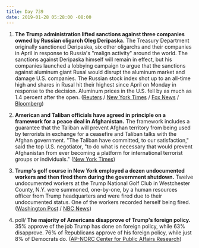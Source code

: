 ```yaml
---
title: Day 739
date: 2019-01-28 05:28:00 -08:00
---
```


1. **The Trump administration lifted sanctions against three companies owned by Russian oligarch Oleg Deripaska.** The Treasury Department originally sanctioned Deripaska, six other oligarchs and their companies in April in response to Russia's "malign activity" around the world. The sanctions against Deripaska himself will remain in effect, but his companies launched a lobbying campaign to argue that the sanctions against aluminum giant Rusal would disrupt the aluminum market and damage U.S. companies. The Russian stock index shot up to an all-time high and shares in Rusal hit their highest since April on Monday in response to the decision. Aluminum prices in the U.S. fell by as much as 1.4 percent after the open. ([Reuters](https://www.reuters.com/article/us-usa-russia-sanctions-idUSKCN1PL0S1) / [New York Times](https://www.nytimes.com/2019/01/27/us/politics/trump-russia-sanctions-deripaska.html) / [Fox News](https://www.foxnews.com/politics/sanctions-against-3-russian-companies-linked-to-oleg-deripaska-lifted-by-us) / [Bloomberg](https://www.bloomberg.com/news/articles/2019-01-27/u-s-treasury-lifts-sanctions-on-three-deripaska-companies))

2. **American and Taliban officials have agreed in principle on a framework for a peace deal in Afghanistan.** The framework includes a guarantee that the Taliban will prevent Afghan territory from being used by terrorists in exchange for a ceasefire and Taliban talks with the Afghan government. "The Taliban have committed, to our satisfaction," said the top U.S. negotiator, "to do what is necessary that would prevent Afghanistan from ever becoming a platform for international terrorist groups or individuals." ([New York Times](https://www.nytimes.com/2019/01/28/world/asia/taliban-peace-deal-afghanistan.html))

3. **Trump's golf course in New York employed a dozen undocumented workers and then fired them during the government shutdown.**  Twelve undocumented workers at the Trump National Golf Club in Westchester County, N.Y. were summoned, one-by-one, by a human resources officer from Trump headquarters and were fired due to their undocumented status. One of the workers recorded herself being fired. ([Washington Post](https://www.washingtonpost.com/politics/donald-trumps-demand-for-a-border-wall-shut-down-the-government-at-the-same-time-his-company-was-firing-undocumented-workers/2019/01/26/8cf75d66-20c5-11e9-8e21-59a09ff1e2a1_story.html?utm_term=.2b199b8c8cbd) / [NBC News](https://www.nbcnews.com/news/us-news/trump-golf-club-fired-12-workers-living-u-s-illegally-n963341))

4. poll/ **The majority of Americans disapprove of Trump's foreign policy.** 35% approve of the job Trump has done on foreign policy, while 63% disapprove. 76% of Republicans approve of his foreign policy, while just 8% of Democrats do. ([AP-NORC Center for Public Affairs Research](https://apnews.com/0d9271aba67143bcb1a7604459046975))